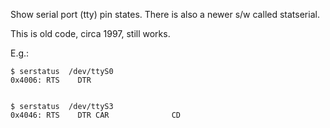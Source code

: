 Show serial port (tty) pin states. There is also a newer s/w called statserial.

This is old code, circa 1997, still works.

E.g.:

```
$ serstatus  /dev/ttyS0
0x4006: RTS    DTR


$ serstatus  /dev/ttyS3
0x4046: RTS    DTR CAR              CD

```
